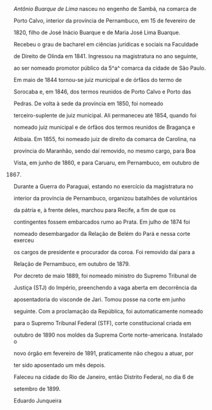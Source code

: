 

*Antônio Buarque de Lima* nasceu no engenho de Sambá, na comarca de

Porto Calvo, interior da província de Pernambuco, em 15 de fevereiro de

1820, filho de José Inácio Buarque e de Maria José Lima Buarque.



Recebeu o grau de bacharel em ciências jurídicas e sociais na Faculdade

de Direito de Olinda em 1841. Ingressou na magistratura no ano seguinte,

ao ser nomeado promotor público da 5^a^ comarca da cidade de São Paulo.

Em maio de 1844 tornou-se juiz municipal e de órfãos do termo de

Sorocaba e, em 1846, dos termos reunidos de Porto Calvo e Porto das

Pedras. De volta à sede da província em 1850, foi nomeado

terceiro-suplente de juiz municipal. Ali permaneceu até 1854, quando foi

nomeado juiz municipal e de órfãos dos termos reunidos de Bragança e

Atibaia. Em 1855, foi nomeado juiz de direito da comarca de Carolina, na

província do Maranhão, sendo daí removido, no mesmo cargo, para Boa

Vista, em junho de 1860, e para Caruaru, em Pernambuco, em outubro de

1867.



Durante a Guerra do Paraguai, estando no exercício da magistratura no

interior da província de Pernambuco, organizou batalhões de voluntários

da pátria e, à frente deles, marchou para Recife, a fim de que os

contingentes fossem embarcados rumo ao Prata. Em julho de 1874 foi

nomeado desembargador da Relação de Belém do Pará e nessa corte exerceu

os cargos de presidente e procurador da coroa. Foi removido daí para a

Relação de Pernambuco, em outubro de 1879.



Por decreto de maio 1889, foi nomeado ministro do Supremo Tribunal de

Justiça (STJ) do Império, preenchendo a vaga aberta em decorrência da

aposentadoria do visconde de Jari. Tomou posse na corte em junho

seguinte. Com a proclamação da República, foi automaticamente nomeado

para o Supremo Tribunal Federal (STF), corte constitucional criada em

outubro de 1890 nos moldes da Suprema Corte norte-americana. Instalado o

novo órgão em fevereiro de 1891, praticamente não chegou a atuar, por

ter sido aposentado um mês depois.



Faleceu na cidade do Rio de Janeiro, então Distrito Federal, no dia 6 de

setembro de 1899.



Eduardo Junqueira



